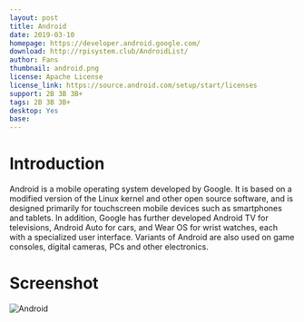 ```yaml
---
layout: post
title: Android
date: 2019-03-10
homepage: https://developer.android.google.com/
download: http://rpisystem.club/AndroidList/
author: Fans
thumbnail: android.png
license: Apache License
license_link: https://source.android.com/setup/start/licenses
support: 2B 3B 3B+
tags: 2B 3B 3B+
desktop: Yes
base: 
---
```


# Introduction

Android is a mobile operating system developed by Google. It is based on a modified version of the Linux kernel and other open source software, and is designed primarily for touchscreen mobile devices such as smartphones and tablets. In addition, Google has further developed Android TV for televisions, Android Auto for cars, and Wear OS for wrist watches, each with a specialized user interface. Variants of Android are also used on game consoles, digital cameras, PCs and other electronics.

# Screenshot

![Android](https://raw.githubusercontent.com/rpisystem/RPiSystem.github.io/master/thumbnails/Screenshot/Android.png)